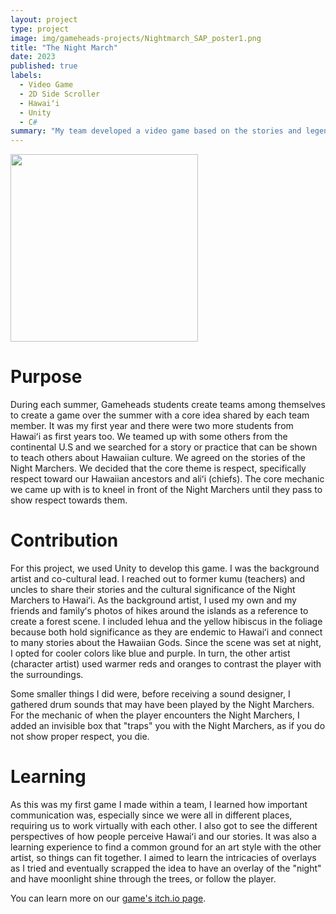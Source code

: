 ```yaml
---
layout: project
type: project
image: img/gameheads-projects/Nightmarch_SAP_poster1.png
title: "The Night March"
date: 2023
published: true
labels:
  - Video Game
  - 2D Side Scroller
  - Hawaiʻi
  - Unity
  - C#
summary: "My team developed a video game based on the stories and legends of the Hawaiian Night Marchers."
---
```


<div>
  <img width="300px" src="../img/gameheads-projects/Nightmarch_SAP_poster1.png" class="img-thumbnail" >
</div>

# Purpose 
During each summer, Gameheads students create teams among themselves to create a game over the summer with a core idea shared by each team member. It was my first year and there were two more students from Hawaiʻi as first years too. We teamed up with some others from the continental U.S and we searched for a story or practice that can be shown to teach others about Hawaiian culture. We agreed on the stories of the Night Marchers. We decided that the core theme is respect, specifically respect toward our Hawaiian ancestors and aliʻi (chiefs). The core mechanic we came up with is to kneel in front of the Night Marchers until they pass to show respect towards them. 

# Contribution

For this project, we used Unity to develop this game. I was the background artist and co-cultural lead. I reached out to former kumu (teachers) and uncles to share their stories and the cultural significance of the Night Marchers to Hawaiʻi. As the background artist, I used my own and my friends and familyʻs photos of hikes around the islands as a reference to create a forest scene. I included lehua and the yellow hibiscus in the foliage because both hold significance as they are endemic to Hawaiʻi and connect to many stories about the Hawaiian Gods. Since the scene was set at night, I opted for cooler colors like blue and purple. In turn, the other artist (character artist) used warmer reds and oranges to contrast the player with the surroundings. 

Some smaller things I did were, before receiving a sound designer, I gathered drum sounds that may have been played by the Night Marchers. For the mechanic of when the player encounters the Night Marchers, I added an invisible box that "traps" you with the Night Marchers, as if you do not show proper respect, you die. 

# Learning
As this was my first game I made within a team, I learned how important communication was, especially since we were all in different places, requiring us to work virtually with each other. I also got to see the different perspectives of how people perceive Hawaiʻi and our stories. It was also a learning experience to find a common ground for an art style with the other artist, so things can fit together. I aimed to learn the intricacies of overlays as I tried and eventually scrapped the idea to have an overlay of the "night" and have moonlight shine through the trees, or follow the player. 


You can learn more on our [game's itch.io page](https://gameheads.itch.io/the-night-march).
